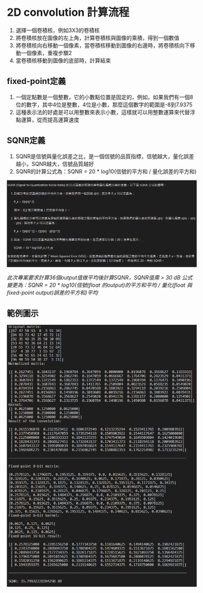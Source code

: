 # 2D convolution 計算流程
1. 選擇一個卷積核，例如3X3的卷積核
2. 將卷積核放在圖像的左上角，計算卷積核與圖像的乘積，得到一個數值
3. 將卷積核向右移動一個像素，當卷積核移動到圖像的右邊時，將卷積核向下移動一個像素，重複步驟2
5. 當卷積核移動到圖像的底部時，計算結束


## fixed-point定義
1. 一個定點數是一個整數，它的小數點位置是固定的，例如，如果我們有一個8位的數字，其中4位是整數，4位是小數，那麼這個數字的範圍是-8到7.9375
2. 這種表示法的好處是可以用整數來表示小數，這樣就可以用整數運算來代替浮點運算，從而提高運算速度

## SQNR定義
1. SQNR是信號與量化誤差之比，是一個信號的品質指標，信號越大，量化誤差越小，SQNR越大，信號品質越好
2. SQNR的計算公式為：SQNR = 20 * log10(信號的平方和 / 量化誤差的平方和)  

![sqnr define](./images/SQNR.png)

*此次專案要求計算36個output值做平均後計算SQNR，SQNR值需 > 30 dB 公式變更為：SQNR = 20 * log10(信號(float 的output)的平方和平均 / 量化(float 與 fixed-point output)誤差的平方和)平均*

## 範例圖示
![convCMD](./images/EX.png)
